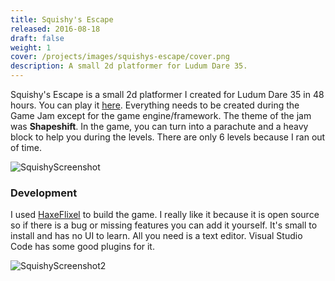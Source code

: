 ```yaml
---
title: Squishy's Escape
released: 2016-08-18
draft: false
weight: 1
cover: /projects/images/squishys-escape/cover.png
description: A small 2d platformer for Ludum Dare 35.
---
```


Squishy's Escape is a small 2d platformer I created for Ludum Dare 35 in 48 hours. You can play it [here](http://codescapade.github.io/LD35/). Everything needs to be created during the Game Jam except for the game engine/framework. The theme of the jam was **Shapeshift**. In the game, you can turn into a parachute and a heavy block to help you during the levels. There are only 6 levels because I ran out of time.

![SquishyScreenshot](/projects/images/squishys-escape/screenshot-1.png)


### Development
I used [HaxeFlixel](https://haxeflixel.com) to build the game. I really like it because it is open source so if there is a bug or missing features you can add it yourself. It's small to install and has no UI to learn. All you need is a text editor. Visual Studio Code has some good plugins for it.

![SquishyScreenshot2](/projects/images/squishys-escape/screenshot-2.png)